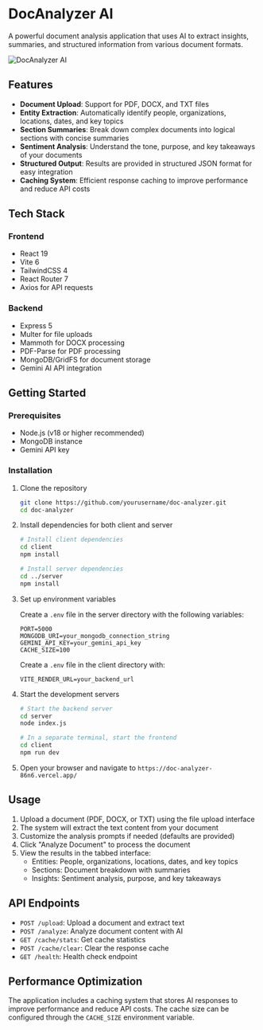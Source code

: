 # DocAnalyzer AI

A powerful document analysis application that uses AI to extract insights, summaries, and structured information from various document formats.

![DocAnalyzer AI](https://img.shields.io/badge/Powered%20by-Gemini%20AI-blue)

## Features

- **Document Upload**: Support for PDF, DOCX, and TXT files
- **Entity Extraction**: Automatically identify people, organizations, locations, dates, and key topics
- **Section Summaries**: Break down complex documents into logical sections with concise summaries
- **Sentiment Analysis**: Understand the tone, purpose, and key takeaways of your documents
- **Structured Output**: Results are provided in structured JSON format for easy integration
- **Caching System**: Efficient response caching to improve performance and reduce API costs

## Tech Stack

### Frontend
- React 19
- Vite 6
- TailwindCSS 4
- React Router 7
- Axios for API requests

### Backend
- Express 5
- Multer for file uploads
- Mammoth for DOCX processing
- PDF-Parse for PDF processing
- MongoDB/GridFS for document storage
- Gemini AI API integration

## Getting Started

### Prerequisites

- Node.js (v18 or higher recommended)
- MongoDB instance
- Gemini API key

### Installation

1. Clone the repository
   ```bash
   git clone https://github.com/yourusername/doc-analyzer.git
   cd doc-analyzer
   ```

2. Install dependencies for both client and server
   ```bash
   # Install client dependencies
   cd client
   npm install
   
   # Install server dependencies
   cd ../server
   npm install
   ```

3. Set up environment variables
   
   Create a `.env` file in the server directory with the following variables:
   ```
   PORT=5000
   MONGODB_URI=your_mongodb_connection_string
   GEMINI_API_KEY=your_gemini_api_key
   CACHE_SIZE=100
   ```

   Create a `.env` file in the client directory with:
   ```
   VITE_RENDER_URL=your_backend_url
   ```

4. Start the development servers
   ```bash
   # Start the backend server
   cd server
   node index.js
   
   # In a separate terminal, start the frontend
   cd client
   npm run dev
   ```

5. Open your browser and navigate to `https://doc-analyzer-86n6.vercel.app/`

## Usage

1. Upload a document (PDF, DOCX, or TXT) using the file upload interface
2. The system will extract the text content from your document
3. Customize the analysis prompts if needed (defaults are provided)
4. Click "Analyze Document" to process the document
5. View the results in the tabbed interface:
   - Entities: People, organizations, locations, dates, and key topics
   - Sections: Document breakdown with summaries
   - Insights: Sentiment analysis, purpose, and key takeaways

## API Endpoints

- `POST /upload`: Upload a document and extract text
- `POST /analyze`: Analyze document content with AI
- `GET /cache/stats`: Get cache statistics
- `POST /cache/clear`: Clear the response cache
- `GET /health`: Health check endpoint

## Performance Optimization

The application includes a caching system that stores AI responses to improve performance and reduce API costs. The cache size can be configured through the `CACHE_SIZE` environment variable.



